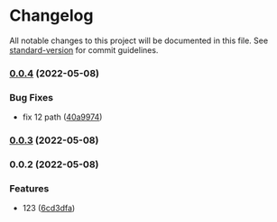 # Changelog

All notable changes to this project will be documented in this file. See [standard-version](https://github.com/conventional-changelog/standard-version) for commit guidelines.

### [0.0.4](https://github.com/Rock070/algorithms-data-structure-repo/compare/v0.0.3...v0.0.4) (2022-05-08)


### Bug Fixes

* fix 12 path ([40a9974](https://github.com/Rock070/algorithms-data-structure-repo/commit/40a9974f4bd093e2c0906f44543313bac5790e70))

### [0.0.3](https://github.com/Rock070/algorithms-data-structure-repo/compare/v0.0.2...v0.0.3) (2022-05-08)

### 0.0.2 (2022-05-08)


### Features

* 123 ([6cd3dfa](https://github.com/Rock070/algorithms-data-structure-repo/commit/6cd3dfa25dfa25a2bb98cd5f0d46a2ab96649be6))
